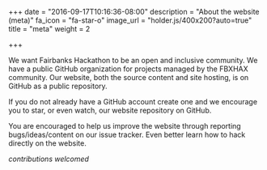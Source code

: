 +++
date = "2016-09-17T10:16:36-08:00"
description = "About the website (meta)"
fa_icon = "fa-star-o"
image_url = "holder.js/400x200?auto=true"
title = "meta"
weight = 2

+++

We want Fairbanks Hackathon to be an open and inclusive community. We have a public GitHub organization for projects managed by the FBXHAX community. Our website, both the source content and site hosting, is on GitHub as a public repository.

If you do not already have a GitHub account create one and we encourage you to star, or even watch, our website repository on GitHub.

You are encouraged to help us improve the website through reporting bugs/ideas/content on our issue tracker. Even better learn how to hack directly on the website.  

_contributions welcomed_
